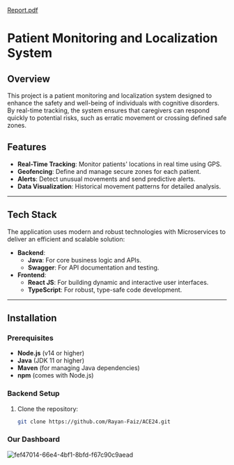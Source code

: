 [Report.pdf](https://github.com/user-attachments/files/18245526/Report.pdf)
# Patient Monitoring and Localization System  

## Overview  
This project is a patient monitoring and localization system designed to enhance the safety and well-being of individuals with cognitive disorders. By real-time tracking, the system ensures that caregivers can respond quickly to potential risks, such as erratic movement or crossing defined safe zones.  

## Features  
- **Real-Time Tracking**: Monitor patients' locations in real time using GPS.  
- **Geofencing**: Define and manage secure zones for each patient.  
- **Alerts**: Detect unusual movements and send predictive alerts.  
- **Data Visualization**: Historical movement patterns for detailed analysis.  

---

## Tech Stack  
The application uses modern and robust technologies with Microservices to deliver an efficient and scalable solution:  
- **Backend**:  
  - **Java**: For core business logic and APIs.  
  - **Swagger**: For API documentation and testing.  
- **Frontend**:  
  - **React JS**: For building dynamic and interactive user interfaces.  
  - **TypeScript**: For robust, type-safe code development.  

---

## Installation  

### Prerequisites  
- **Node.js** (v14 or higher)  
- **Java** (JDK 11 or higher)  
- **Maven** (for managing Java dependencies)  
- **npm** (comes with Node.js)  

### Backend Setup  
1. Clone the repository:  
   ```bash
   git clone https://github.com/Rayan-Faiz/ACE24.git
### Our Dashboard
![fef47014-66e4-4bf1-8bfd-f67c90c9aead](https://github.com/user-attachments/assets/a0346145-f860-4eff-9336-dcd909614415)

